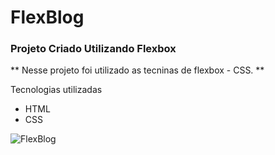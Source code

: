 # FlexBlog

### Projeto Criado Utilizando Flexbox

** Nesse projeto foi utilizado as tecninas de flexbox - CSS. **

Tecnologias utilizadas
- HTML
- CSS

![FlexBlog](img/flexbox.png)